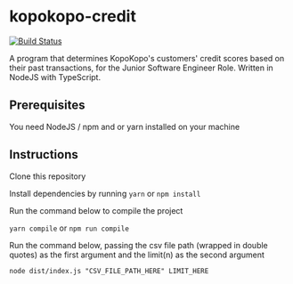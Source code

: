 # kopokopo-credit
[![Build Status](https://img.shields.io/endpoint.svg?url=https%3A%2F%2Factions-badge.atrox.dev%2Fbarakamwakisha%2Fkopokopo-credit%2Fbadge%3Fref%3Dmaster&style=flat&label=Tests)](https://actions-badge.atrox.dev/barakamwakisha/kopokopo-credit/goto?ref=master)

A program that determines KopoKopo's customers' credit scores based on their past transactions, for the Junior Software Engineer Role.
Written in NodeJS with TypeScript.
## Prerequisites
You need NodeJS / npm and or yarn installed on your machine

## Instructions

Clone this repository

Install dependencies by running
`yarn` or `npm install`

Run the command below to compile the project

`yarn compile` or `npm run compile`

Run the command below, passing the csv file path (wrapped in double quotes) as the first argument and the limit(n) as the second argument

`node dist/index.js "CSV_FILE_PATH_HERE" LIMIT_HERE`